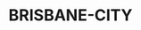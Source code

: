 ---
lastmod: '2025-04-06T06:05:21+00:00'
latitude: -27.468391
layout: suburb
longitude: 153.022126
postcode: '4000'
state: QLD
title: BRISBANE-CITY
url: /qld/brisbane-city/
---